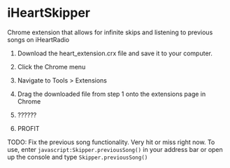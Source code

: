 iHeartSkipper
=============

Chrome extension that allows for infinite skips and listening to previous songs on iHeartRadio

1. Download the heart_extension.crx file and save it to your computer.

2. Click the Chrome menu

3. Navigate to Tools > Extensions

4. Drag the downloaded file from step 1 onto the extensions page in Chrome

5. ??????

6. PROFIT

TODO: Fix the previous song functionality. Very hit or miss right now. To use, enter ```javascript:Skipper.previousSong()``` in your address bar or open up the console and type ```Skipper.previousSong()``` 
